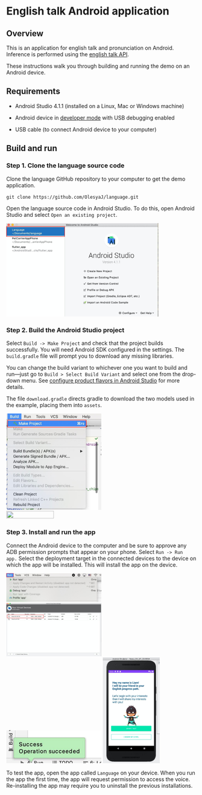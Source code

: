 # English talk Android application

## Overview

This is an application for english talk and pronunciation on Android.
Inference is performed using the [english talk API](https://github.com/istanya/english_talk). 

These instructions walk you through building and running the demo on an Android
device. 

## Requirements

*   Android Studio 4.1.1 (installed on a Linux, Mac or Windows machine)

*   Android device in
    [developer mode](https://developer.android.com/studio/debug/dev-options)
    with USB debugging enabled

*   USB cable (to connect Android device to your computer)

## Build and run

### Step 1. Clone the language source code

Clone the language GitHub repository to your computer to get the demo
application.

```
git clone https://github.com/OlesyaJ/language.git
```

Open the language source code in Android Studio. To do this, open Android
Studio and select `Open an existing project`.

<img src="images/exampledemo1.jpg" width="80%" height="50%" />

### Step 2. Build the Android Studio project

Select `Build -> Make Project` and check that the project builds successfully.
You will need Android SDK configured in the settings. The `build.gradle` file will prompt you to download any missing
libraries.

You can change the build variant to whichever one you want to build and run—just
go to `Build > Select Build Variant` and select one from the drop-down menu. See
[configure product flavors in Android Studio](https://developer.android.com/studio/build/build-variants#product-flavors)
for more details.

The file `download.gradle` directs gradle to download the two models used in the
example, placing them into `assets`.

<img src="images/exampledemo4.jpg" width="50%" height="50%" />

<img src="images/exampledemo3.jpg" width="50%" height="50%" />

### Step 3. Install and run the app

Connect the Android device to the computer and be sure to approve any ADB
permission prompts that appear on your phone. Select `Run -> Run app.` Select
the deployment target in the connected devices to the device on which the app
will be installed. This will install the app on the device.

<img src="images/exampledemo5.jpg" width="50%" height="50%" />

<img src="images/exampledemo2.jpg" width="50%" height="50%"/>

<img src="images/exampledemo7.jpg" width="50%" height="50%" />

<img src="images/exampledemo8.jpg" width="30%" height="30%"/>

To test the app, open the app called `Language` on your device. When you run
the app the first time, the app will request permission to access the voice.
Re-installing the app may require you to uninstall the previous installations.
